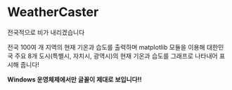 # WeatherCaster
전국적으로 비가 내리겠습니다

전국 100여 개 지역의 현재 기온과 습도를 출력하며
matplotlib 모듈을 이용해 대한민국 주요 8개 도시(특별시, 자치시, 광역시)의 현재 기온과 습도를 그래프로 나타내어 표시해 줍니다!


**Windows 운영체제에서만 글꼴이 제대로 보입니다!!**
